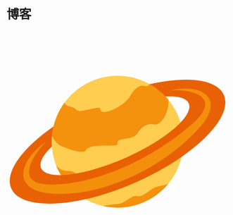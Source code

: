 # 博客


<div><svg xmlns="http://www.w3.org/2000/svg" viewBox="0 0 36 36"><title>🪐: ringed planet (1FA90) - emojiall.com</title><style>svg{stroke:#edf2f6;animation:dashoffset 10s both infinite,fill-opacity 10s both infinite,stroke-opacity 10s both infinite;stroke-dasharray:500%;stroke-dashoffset:500%}@keyframes stroke-opacity{2%,25%{stroke-opacity:.75;stroke-width:2%}100%,75%{stroke-opacity:0;stroke-width:0}}@keyframes fill-opacity{10%,25%{fill-opacity:0}0%,100%,50%{fill-opacity:1}}@keyframes dashoffset{0%,2%{stroke-dashoffset:500%}100%{stroke-dashoffset:0%}}</style><circle fill="#FFCC4D" cx="18" cy="18" r="10.694"/><path fill="#F4900C" d="M10.229 22.751c-.985.067-1.689-.308-2.203-.917.214.557.487 1.081.788 1.588.771.289 1.591.41 2.54-.272-.463-.227-.88-.415-1.125-.399zM23.086 8.608c.045.328-.187.5-.75.363-.955-.232-1.793.776-2.274 1.619-.947 1.657-4.854 3.524-4.857 2.087-.001-.679-3.452.843-3.893.161-.417-.644-1.663-.396-1.921-1.168-1.135 1.544-1.869 3.402-2.04 5.422.377.718.864 1.282 1.352 1.526.66.33 3.726 1.528 4.174.763.747-1.276 5.229-.373 5.122-1.044-.205-1.285 2.427-.23 3.373-1.886.482-.843 1.533-1.49 2.489-1.258 1.116.271 2.493-1.643 2.389-3.996-.871-1.057-1.951-1.931-3.164-2.589zm3.181 16.175c-.338.166-.671.293-.975.326-2.248.243-2.734 2.005-4.242 1.703-.777-.156-1.837 1.214-3.05 1.297-.611.042-1.489.141-2.386.308.768.175 1.565.277 2.386.277 3.331 0 6.305-1.523 8.267-3.911z"/><path fill="#E85E00" d="M23.225 8.674c.953.535 1.811 1.213 2.554 2.003 2.491-.157 4.01.429 3.883 1.777-.066.705-.585 1.542-1.431 2.435-2.108 2.221-6.309 4.796-11.07 6.602-3.309 1.255-6.258 1.9-8.366 1.934-2.145.035-3.418-.563-3.302-1.803.076-.815.752-1.806 1.852-2.857-.019-.255-.039-.507-.039-.765 0-.848.109-1.669.296-2.461C3.3 18.522.5 21.807.5 24.369c0 3.487 5.162 4.558 12.275 2.957 1.65-.371 3.405-.886 5.225-1.549 3.9-1.419 7.489-3.3 10.399-5.317 4.301-2.983 7.101-6.268 7.101-8.83 0-3.486-5.162-4.558-12.275-2.956z"/><path fill="#F4900C" d="M6.356 18.051c-.742.711-1.369 1.524-1.88 2.382-.49.852-.907 1.811-.844 2.671.035.856.682 1.366 1.558 1.602.874.227 1.845.287 2.834.229 1.962-.089 3.93-.415 5.841-.965 1.924-.505 3.791-1.225 5.615-2.036 3.648-1.628 7.068-3.789 10.132-6.382.368-.333.771-.649 1.124-.986.333-.337.647-.713.91-1.097.522-.768.826-1.667.335-2.352-.49-.696-1.495-1.075-2.453-1.271-.981-.187-2.01-.23-3.03-.111.992-.265 2.037-.395 3.088-.316 1.03.092 2.172.3 3.008 1.221.41.457.599 1.145.524 1.746-.057.611-.293 1.15-.563 1.635-.278.485-.59.925-.945 1.348-.352.404-.709.777-1.072 1.163-2.932 2.994-6.44 5.414-10.261 7.159-3.816 1.72-7.974 2.911-12.261 2.754-1.056-.04-2.157-.133-3.236-.548-.534-.209-1.082-.517-1.5-1.016-.429-.49-.635-1.171-.589-1.774.098-1.213.704-2.152 1.349-2.976.664-.819 1.447-1.525 2.316-2.08z"/></svg></div>
